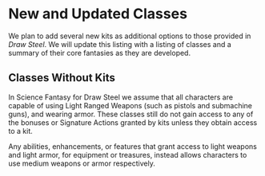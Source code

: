 # New and Updated Classes

We plan to add several new kits as additional options to those provided in *Draw Steel*. We will update this listing with a listing of classes and a summary of their core fantasies as they are developed.

## Classes Without Kits

In Science Fantasy for Draw Steel we assume that all characters are capable of using Light Ranged Weapons (such as pistols and submachine guns), and wearing armor. These classes still do not gain access to any of the bonuses or Signature Actions granted by kits unless they obtain access to a kit.

Any abilities, enhancements, or features that grant access to light weapons and light armor, for equipment or treasures, instead allows characters to use medium weapons or armor respectively.
